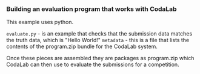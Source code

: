 ### Building an evaluation program that works with CodaLab

This example uses python.

`evaluate.py` - is an example that checks that the submission data matches the truth data, which is "Hello World!"
`metadata` - this is a file that lists the contents of the program.zip bundle for the CodaLab system.

Once these pieces are assembled they are packages as program.zip which CodaLab can then use to evaluate the submissions
for a competition.